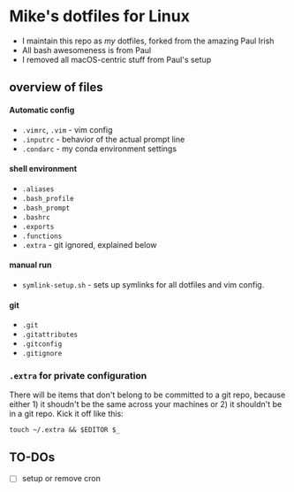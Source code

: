 # Mike's dotfiles for Linux 

- I maintain this repo as *my* dotfiles, forked from the amazing Paul Irish
- All bash awesomeness is from Paul
- I removed all macOS-centric stuff from Paul's setup

## overview of files

####  Automatic config
- `.vimrc`, `.vim` - vim config
- `.inputrc` - behavior of the actual prompt line
- `.condarc` - my conda environment settings

#### shell environment
- `.aliases`
- `.bash_profile`
- `.bash_prompt`
- `.bashrc`
- `.exports`
- `.functions`
- `.extra` - git ignored, explained below

#### manual run
- `symlink-setup.sh`  - sets up symlinks for all dotfiles and vim config.

#### git
- `.git`
- `.gitattributes`
- `.gitconfig`
- `.gitignore`

### `.extra` for private configuration

There will be items that don't belong to be committed to a git repo, because either 1) it shoudn't be the same across your machines or 2) it shouldn't be in a git repo. Kick it off like this:

`touch ~/.extra && $EDITOR $_`

## TO-DOs

- [ ] setup or remove cron
